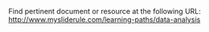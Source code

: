 Find pertinent document or resource at the following URL:
http://www.mysliderule.com/learning-paths/data-analysis
